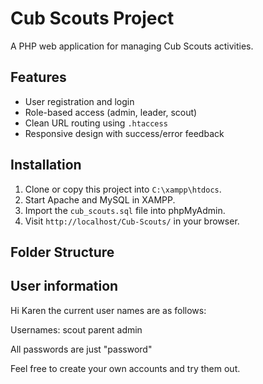 # Cub Scouts Project

A PHP web application for managing Cub Scouts activities.

## Features

- User registration and login
- Role-based access (admin, leader, scout)
- Clean URL routing using `.htaccess`
- Responsive design with success/error feedback

## Installation

1. Clone or copy this project into `C:\xampp\htdocs`.
2. Start Apache and MySQL in XAMPP.
3. Import the `cub_scouts.sql` file into phpMyAdmin.
4. Visit `http://localhost/Cub-Scouts/` in your browser.

## Folder Structure

## User information

Hi Karen the current user names are as follows:

Usernames:
scout
parent
admin

All passwords are just "password"

Feel free to create your own accounts and try them out.